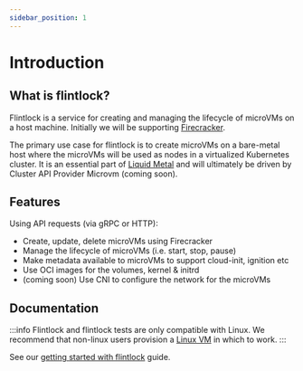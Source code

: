 ```yaml
---
sidebar_position: 1
---
```


# Introduction

## What is flintlock?

Flintlock is a service for creating and managing the lifecycle of microVMs on a
host machine. Initially we will be supporting [Firecracker][firecracker]. 

The primary use case for flintlock is to create microVMs on a bare-metal host
where the microVMs will be used as nodes in a virtualized Kubernetes cluster.
It is an essential part of [Liquid Metal][liquid-metal] and will ultimately be
driven by Cluster API Provider Microvm (coming soon).

[firecracker]: https://firecracker-microvm.github.io/
[liquid-metal]: https://www.weave.works/blog/multi-cluster-kubernetes-on-microvms-for-bare-metal

## Features

Using API requests (via gRPC or HTTP):
- Create, update, delete microVMs using Firecracker
- Manage the lifecycle of microVMs (i.e. start, stop, pause)
- Make metadata available to microVMs to support cloud-init, ignition etc
- Use OCI images for the volumes, kernel & initrd
- (coming soon) Use CNI to configure the network for the microVMs

## Documentation

:::info
Flintlock and flintlock tests are only compatible with Linux. We recommend that
non-linux users provision a [Linux VM][vagrant] in which to work.
:::

See our [getting started with flintlock][getting-started] guide.

[vagrant]: ./getting-started/extras/use-vagrant
[getting-started]: ./getting-started/basics/configuring-network
